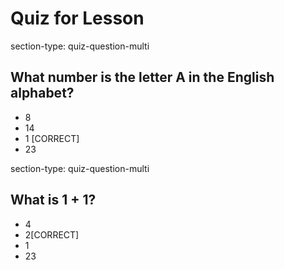 # Quiz for Lesson

section-type: quiz-question-multi
## What number is the letter A in the English alphabet?

   * 8
   * 14
   * 1 [CORRECT]
   * 23

section-type: quiz-question-multi
## What is 1 + 1?

   * 4
   * 2[CORRECT]
   * 1
   * 23


